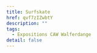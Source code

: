```yaml
---
title: Surfskate
href: qvf7zIZwbtY
description: ""
tags:
  - Expositions CAW Walferdange
detail: false
---
```

